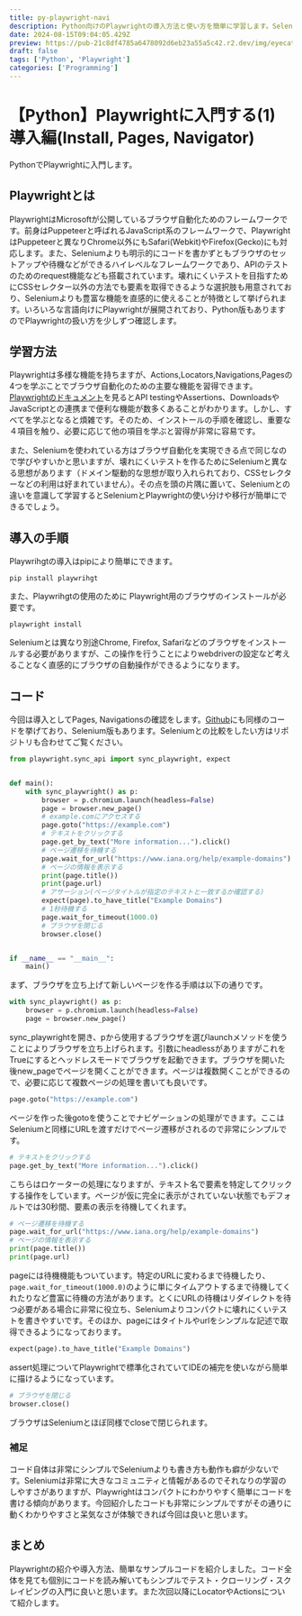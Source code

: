 ```yaml
---
title: py-playwright-navi
description: Python向けのPlaywrightの導入方法と使い方を簡単に学習します。Seleniumと比較しながらページの開き方やページ遷移の方法を中心に見ていきます。
date: 2024-08-15T09:04:05.429Z
preview: https://pub-21c8df4785a6478092d6eb23a55a5c42.r2.dev/img/eyecatch/playwright_eycatch.webp
draft: false
tags: ['Python', 'Playwright']
categories: ['Programming']
---
```


# 【Python】Playwrightに入門する(1) 導入編(Install, Pages, Navigator)

PythonでPlaywrightに入門します。

## Playwrightとは

PlaywrightはMicrosoftが公開しているブラウザ自動化ためのフレームワークです。前身はPuppeteerと呼ばれるJavaScript系のフレームワークで、PlaywrightはPuppeteerと異なりChrome以外にもSafari(Webkit)やFirefox(Gecko)にも対応します。また、Seleniumよりも明示的にコードを書かずともブラウザのセットアップや待機などができるハイレベルなフレームワークであり、APIのテストのためのrequest機能なども搭載されています。壊れにくいテストを目指すためにCSSセレクター以外の方法でも要素を取得できるような選択肢も用意されており、Seleniumよりも豊富な機能を直感的に使えることが特徴として挙げられます。いろいろな言語向けにPlaywrightが展開されており、Python版もありますのでPlaywrightの扱い方を少しずつ確認します。

## 学習方法

Playwrightは多様な機能を持ちますが、Actions,Locators,Navigations,Pagesの4つを学ぶことでブラウザ自動化のための主要な機能を習得できます。[Playwrightのドキュメント](https://playwright.dev/python/docs/intro)を見るとAPI testingやAssertions、DownloadsやJavaScriptとの連携まで便利な機能が数多くあることがわかります。しかし、すべてを学ぶとなると煩雑です。そのため、インストールの手順を確認し、重要な４項目を触り、必要に応じて他の項目を学ぶと習得が非常に容易です。  

また、Seleniumを使われている方はブラウザ自動化を実現できる点で同じなので学びやすいかと思いますが、壊れにくいテストを作るためにSeleniumと異なる思想があります（ドメイン駆動的な思想が取り入れられており、CSSセレクターなどの利用は好まれていません）。その点を頭の片隅に置いて、Seleniumとの違いを意識して学習するとSeleniumとPlaywrightの使い分けや移行が簡単にできるでしょう。

## 導入の手順

Playwrihgtの導入はpipにより簡単にできます。

```shell
pip install playwrihgt
```

また、Playwrihgtの使用のために Playwright用のブラウザのインストールが必要です。

```shell
playwright install
```

Seleniumとは異なり別途Chrome, Firefox, Safariなどのブラウザをインストールする必要がありますが、この操作を行うことによりwebdriverの設定など考えることなく直感的にブラウザの自動操作ができるようになります。

## コード

今回は導入としてPages, Navigationsの確認をします。[Github](https://github.com/rmc8/Practice-Playwright-with-Python/tree/main/src/001_navigation)にも同様のコードを挙げており、Selenium版もあります。Seleniumとの比較をしたい方はリポジトリも合わせてご覧ください。

```python
from playwright.sync_api import sync_playwright, expect


def main():
    with sync_playwright() as p:
        browser = p.chromium.launch(headless=False)
        page = browser.new_page()
        # example.comにアクセスする
        page.goto("https://example.com")
        # テキストをクリックする
        page.get_by_text("More information...").click()
        # ページ遷移を待機する
        page.wait_for_url("https://www.iana.org/help/example-domains")
        # ページの情報を表示する
        print(page.title())
        print(page.url)
        # アサーション(ページタイトルが指定のテキストと一致するか確認する)
        expect(page).to_have_title("Example Domains")
        # 1秒待機する
        page.wait_for_timeout(1000.0)
        # ブラウザを閉じる
        browser.close()


if __name__ == "__main__":
    main()

```

まず、ブラウザを立ち上げて新しいページを作る手順は以下の通りです。

```python
with sync_playwright() as p:
    browser = p.chromium.launch(headless=False)
    page = browser.new_page()
```

sync_playwrightを開き、pから使用するブラウザを選びlaunchメソッドを使うことによりブラウザを立ち上げられます。引数にheadlessがありますがこれをTrueにするとヘッドレスモードでブラウザを起動できます。ブラウザを開いた後new_pageでページを開くことができます。ページは複数開くことができるので、必要に応じて複数ページの処理を書いても良いです。

```python
page.goto("https://example.com")
```

ページを作った後gotoを使うことでナビゲーションの処理ができます。ここはSeleniumと同様にURLを渡すだけでページ遷移がされるので非常にシンプルです。

```python
# テキストをクリックする
page.get_by_text("More information...").click()
```

こちらはロケーターの処理になりますが、テキスト名で要素を特定してクリックする操作をしています。ページが仮に完全に表示がされていない状態でもデフォルトでは30秒間、要素の表示を待機してくれます。

```python
# ページ遷移を待機する
page.wait_for_url("https://www.iana.org/help/example-domains")
# ページの情報を表示する
print(page.title())
print(page.url)
```

pageには待機機能もついています。特定のURLに変わるまで待機したり、`page.wait_for_timeout(1000.0)`のように単にタイムアウトするまで待機してくれたりなど豊富に待機の方法があります。とくにURLの待機はリダイレクトを待つ必要がある場合に非常に役立ち、Seleniumよりコンパクトに壊れにくいテストを書きやすいです。そのほか、pageにはタイトルやurlをシンプルな記述で取得できるようになっております。

```python
expect(page).to_have_title("Example Domains")
```

assert処理についてPlaywrightで標準化されていてIDEの補完を使いながら簡単に描けるようになっています。

```python
# ブラウザを閉じる
browser.close()
```

ブラウザはSeleniumとほぼ同様でcloseで閉じられます。

### 補足

コード自体は非常にシンプルでSeleniumよりも書き方も動作も癖が少ないです。Seleniumは非常に大きなコミュニティと情報があるのでそれなりの学習のしやすさがありますが、Playwrightはコンパクトにわかりやすく簡単にコードを書ける傾向があります。今回紹介したコードも非常にシンプルですがその通りに動くわかりやすさと呆気なさが体験できれば今回は良いと思います。

## まとめ

Playwrightの紹介や導入方法、簡単なサンプルコードを紹介しました。コード全体を見ても個別にコードを読み解いてもシンプルでテスト・クローリング・スクレイピングの入門に良いと思います。また次回以降にLocatorやActionsについて紹介します。

